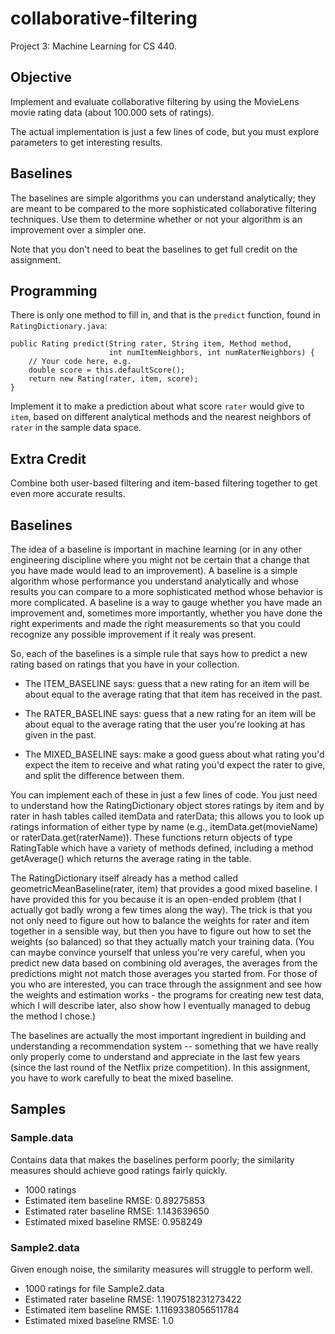 collaborative-filtering
=======================
Project 3: Machine Learning for CS 440.

Objective
---------
Implement and evaluate collaborative filtering by using the MovieLens movie
rating data (about 100.000 sets of ratings).

The actual implementation is just a few lines of code, but you must explore
parameters to get interesting results.

Baselines
---------
The baselines are simple algorithms you can understand analytically; they are
meant to be compared to the more sophisticated collaborative filtering
techniques. Use them to determine whether or not your algorithm is an
improvement over a simpler one.

Note that you don't need to beat the baselines to get full credit on the
assignment.

Programming
-----------
There is only one method to fill in, and that is the `predict` function, found
in `RatingDictionary.java`:

    public Rating predict(String rater, String item, Method method,
                          int numItemNeighbors, int numRaterNeighbors) {
        // Your code here, e.g.
        double score = this.defaultScore();
        return new Rating(rater, item, score);
    }

Implement it to make a prediction about what score `rater` would give to `item`,
based on different analytical methods and the nearest neighbors of `rater` in
the sample data space.

Extra Credit
------------
Combine both user-based filtering and item-based filtering together to get even
more accurate results.

Baselines
---------
The idea of a baseline is important in machine learning (or in any other
engineering discipline where you might not be certain that a change that you
have made would lead to an improvement). A baseline is a simple algorithm whose
performance you understand analytically and whose results you can compare to a
more sophisticated method whose behavior is more complicated. A baseline is a
way to gauge whether you have made an improvement and, sometimes more
importantly, whether you have done the right experiments and made the right
measurements so that you could recognize any possible improvement if it realy
was present.

So, each of the baselines is a simple rule that says how to predict a new
rating based on ratings that you have in your collection.

- The ITEM_BASELINE says: guess that a new rating for an item will be about
  equal to the average rating that that item has received in the past.

- The RATER_BASELINE says: guess that a new rating for an item will be about
  equal to the average rating that the user you're looking at has given in the
  past.

- The MIXED_BASELINE says: make a good guess about what rating you'd expect the
  item to receive and what rating you'd expect the rater to give, and split the
  difference between them.

You can implement each of these in just a few lines of code. You just need to
understand how the RatingDictionary object stores ratings by item and by rater
in hash tables called itemData and raterData; this allows you to look up
ratings information of either type by name (e.g., itemData.get(movieName) or
raterData.get(raterName)). These functions return objects of type RatingTable
which have a variety of methods defined, including a method getAverage() which
returns the average rating in the table.

The RatingDictionary itself already has a method called
geometricMeanBaseline(rater, item) that provides a good mixed baseline. I have
provided this for you because it is an open-ended problem (that I actually got
badly wrong a few times along the way). The trick is that you not only need to
figure out how to balance the weights for rater and item together in a sensible
way, but then you have to figure out how to set the weights (so balanced) so
that they actually match your training data. (You can maybe convince yourself
that unless you're very careful, when you predict new data based on combining
old averages, the averages from the predictions might not match those averages
you started from. For those of you who are interested, you can trace through
the assignment and see how the weights and estimation works - the programs for
creating new test data, which I will describe later, also show how I eventually
managed to debug the method I chose.)

The baselines are actually the most important ingredient in building and
understanding a recommendation system -- something that we have really only
properly come to understand and appreciate in the last few years (since the
last round of the Netflix prize competition). In this assignment, you have to
work carefully to beat the mixed baseline.

Samples
-------
### Sample.data
Contains data that makes the baselines perform poorly; the similarity
measures should achieve good ratings fairly quickly.

- 1000 ratings
- Estimated item baseline RMSE: 0.89275853
- Estimated rater baseline RMSE: 1.143639650
- Estimated mixed baseline RMSE: 0.958249

### Sample2.data
Given enough noise, the similarity measures will struggle to perform well.

- 1000 ratings for file Sample2.data
- Estimated rater baseline RMSE: 1.1907518231273422
- Estimated item baseline RMSE: 1.1169338056511784
- Estimated mixed baseline RMSE: 1.0
